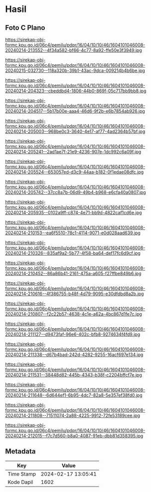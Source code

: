 # Hasil

## Foto C Plano

https://sirekap-obj-formc.kpu.go.id/06c4/pemilu/pdpr/16/04/10/10/46/1604101046008-20240214-213552--4f34a582-bf66-4c77-8a92-ffe50e3f3949.jpg

https://sirekap-obj-formc.kpu.go.id/06c4/pemilu/pdpr/16/04/10/10/46/1604101046008-20240215-032730--118a320b-39b1-43ac-9dca-009214b4b6be.jpg

https://sirekap-obj-formc.kpu.go.id/06c4/pemilu/pdpr/16/04/10/10/46/1604101046008-20240214-204323--cbeddbd4-1806-44b0-869f-05c717bb9bb8.jpg

https://sirekap-obj-formc.kpu.go.id/06c4/pemilu/pdpr/16/04/10/10/46/1604101046008-20240214-204517--5b17b00e-aaa4-46d6-9f2b-e6b7854ab926.jpg

https://sirekap-obj-formc.kpu.go.id/06c4/pemilu/pdpr/16/04/10/10/46/1604101046008-20240214-205003--968be0c3-3640-4e17-af77-4ad2364b57bf.jpg

https://sirekap-obj-formc.kpu.go.id/06c4/pemilu/pdpr/16/04/10/10/46/1604101046008-20240214-205241--2ad1ae7f-21e9-4236-907e-1dc992c6a09f.jpg

https://sirekap-obj-formc.kpu.go.id/06c4/pemilu/pdpr/16/04/10/10/46/1604101046008-20240214-205524--653057ed-d3c9-44aa-b182-0f1edae08dfc.jpg

https://sirekap-obj-formc.kpu.go.id/06c4/pemilu/pdpr/16/04/10/10/46/1604101046008-20240214-205742--37cc8a7b-06d9-49b4-b968-e6cfa40a0807.jpg

https://sirekap-obj-formc.kpu.go.id/06c4/pemilu/pdpr/16/04/10/10/46/1604101046008-20240214-205935--0102a9ff-c874-4e71-bb9d-4822caf1cd6e.jpg

https://sirekap-obj-formc.kpu.go.id/06c4/pemilu/pdpr/16/04/10/10/46/1604101046008-20240214-210153--ea6f5510-78c1-4114-9071-e0d028aad639.jpg

https://sirekap-obj-formc.kpu.go.id/06c4/pemilu/pdpr/16/04/10/10/46/1604101046008-20240214-210326--835af9a2-5b77-4f58-ba64-def17fc6d9cf.jpg

https://sirekap-obj-formc.kpu.go.id/06c4/pemilu/pdpr/16/04/10/10/46/1604101046008-20240214-210452--86a86b41-2161-475a-a605-f27ffbe849b6.jpg

https://sirekap-obj-formc.kpu.go.id/06c4/pemilu/pdpr/16/04/10/10/46/1604101046008-20240214-210616--4f386755-b48f-4d79-9095-e30dfdbd8a2b.jpg

https://sirekap-obj-formc.kpu.go.id/06c4/pemilu/pdpr/16/04/10/10/46/1604101046008-20240214-210807--f2c22b57-4638-4c1e-a62a-4bc867d1fe7c.jpg

https://sirekap-obj-formc.kpu.go.id/06c4/pemilu/pdpr/16/04/10/10/46/1604101046008-20240214-211127--d9473faf-96e6-402c-bfb8-9274634f4fd9.jpg

https://sirekap-obj-formc.kpu.go.id/06c4/pemilu/pdpr/16/04/10/10/46/1604101046008-20240214-211338--d67b4bad-242d-4282-9255-16acf697e134.jpg

https://sirekap-obj-formc.kpu.go.id/06c4/pemilu/pdpr/16/04/10/10/46/1604101046008-20240214-211531--38448d82-445b-4343-b38f-c2204bffcf7e.jpg

https://sirekap-obj-formc.kpu.go.id/06c4/pemilu/pdpr/16/04/10/10/46/1604101046008-20240214-211648--6d644ef1-6b95-4dc7-82a8-5e357ef38fd0.jpg

https://sirekap-obj-formc.kpu.go.id/06c4/pemilu/pdpr/16/04/10/10/46/1604101046008-20240214-211808--71511074-2a88-4225-9912-72fe53189cee.jpg

https://sirekap-obj-formc.kpu.go.id/06c4/pemilu/pdpr/16/04/10/10/46/1604101046008-20240214-212015--f7c7d560-b8a0-4087-91eb-dbb81d358395.jpg


## Metadata

| Key        | Value               |
| ---------- | ------------------- |
| Time Stamp | 2024-02-17 13:05:41 |
| Kode Dapil | 1602                |



